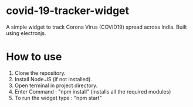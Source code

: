 # covid-19-tracker-widget
A simple widget to track Corona Virus (COVID19) spread across India.
Built using electronjs.

# How to use
1. Clone the repository.
2. Install Node.JS (if not installed).
3. Open terminal in project directory.
4. Enter Command : "npm install" (installs all the required modules)
5. To run the widget type : "npm start"
